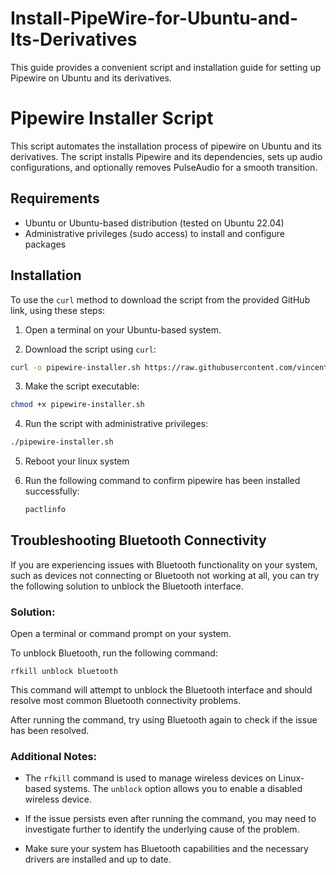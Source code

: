 # Install-PipeWire-for-Ubuntu-and-Its-Derivatives
This guide provides a convenient script and installation guide for setting up Pipewire on Ubuntu and its derivatives.

# Pipewire Installer Script

This script automates the installation process of pipewire on Ubuntu and its derivatives. The script installs Pipewire and its dependencies, sets up audio configurations, and optionally removes PulseAudio for a smooth transition.

## Requirements

- Ubuntu or Ubuntu-based distribution (tested on Ubuntu 22.04)
- Administrative privileges (sudo access) to install and configure packages

## Installation

To use the `curl` method to download the script from the provided GitHub link, using these steps:

1. Open a terminal on your Ubuntu-based system.

2. Download the script using `curl`:

```bash
curl -o pipewire-installer.sh https://raw.githubusercontent.com/vincent-chege/Install-PipeWire-for-Ubuntu-and-Its-Derivatives/main/pipewire-installer.sh
```

3. Make the script executable:

```bash
chmod +x pipewire-installer.sh
```

4. Run the script with administrative privileges:

```bash
./pipewire-installer.sh
```

5. Reboot your linux system

6. Run the following command to confirm pipewire has been installed successfully:
   ```bash
   pactlinfo
   ```



## Troubleshooting Bluetooth Connectivity

If you are experiencing issues with Bluetooth functionality on your system, such as devices not connecting or Bluetooth not working at all, you can try the following solution to unblock the Bluetooth interface.

### Solution:

Open a terminal or command prompt on your system.

To unblock Bluetooth, run the following command:

```
rfkill unblock bluetooth
```

This command will attempt to unblock the Bluetooth interface and should resolve most common Bluetooth connectivity problems.

After running the command, try using Bluetooth again to check if the issue has been resolved.

### Additional Notes:

- The `rfkill` command is used to manage wireless devices on Linux-based systems. The `unblock` option allows you to enable a disabled wireless device.

- If the issue persists even after running the command, you may need to investigate further to identify the underlying cause of the problem.

- Make sure your system has Bluetooth capabilities and the necessary drivers are installed and up to date.




